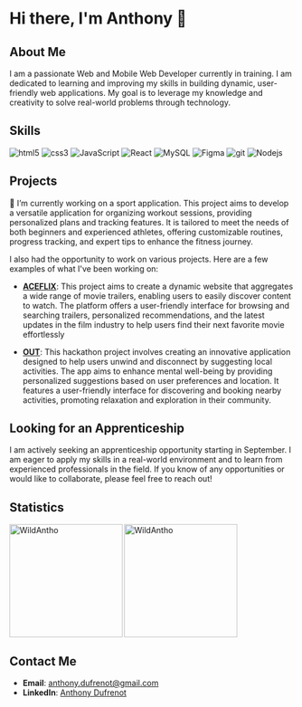 # Hi there, I'm Anthony 👋

## About Me

I am a passionate Web and Mobile Web Developer currently in training. I am dedicated to learning and improving my skills in building dynamic, user-friendly web applications. My goal is to leverage my knowledge and creativity to solve real-world problems through technology.

## Skills

<p>
  <img alt="html5" src="https://img.shields.io/badge/-HTML5-E34F26?style=flat-square&logo=html5&logoColor=white" />
  <img alt="css3" src="https://img.shields.io/badge/-CSS3-264de4?style=flat-square&logo=css3&logoColor=white" />
  <img alt="JavaScript" src="https://img.shields.io/badge/-JavaScript-F0DB4F?style=flat-square&logo=JavaScript&logoColor=white" />
  <img alt="React" src="https://img.shields.io/badge/-React-45b8d8?style=flat-square&logo=react&logoColor=white" />
  <img alt="MySQL" src="https://img.shields.io/badge/-MySQL-F29111?style=flat-square&logo=MySQL&logoColor=white" />
  <img alt="Figma" src="https://img.shields.io/badge/-Figma-a259ff?style=flat-square&logo=Figma&logoColor=white" />
  <img alt="git" src="https://img.shields.io/badge/-Git-F14E32?style=flat-square&logo=git&logoColor=white" />
  <img alt="Nodejs" src="https://img.shields.io/badge/-Nodejs-44883e?style=flat-square&logo=Node.js&logoColor=white" />
</p>

## Projects

🔭 I’m currently working on a sport application. This project aims to develop a versatile application for organizing workout sessions, providing personalized plans and tracking features. It is tailored to meet the needs of both beginners and experienced athletes, offering customizable routines, progress tracking, and expert tips to enhance the fitness journey.

I also had the opportunity to work on various projects. Here are a few examples of what I've been working on:

- **[ACEFLIX]([link-to-project](https://aceflix-client.vercel.app/#haut-page))**: This project aims to create a dynamic website that aggregates a wide range of movie trailers, enabling users to easily discover content to watch. The platform offers a user-friendly interface for browsing and searching trailers, personalized recommendations, and the latest updates in the film industry to help users find their next favorite movie effortlessly
  
- **[OUT]([link-to-project](https://out-omega-dun.vercel.app/))**: This hackathon project involves creating an innovative application designed to help users unwind and disconnect by suggesting local activities. The app aims to enhance mental well-being by providing personalized suggestions based on user preferences and location. It features a user-friendly interface for discovering and booking nearby activities, promoting relaxation and exploration in their community.

## Looking for an Apprenticeship

I am actively seeking an apprenticeship opportunity starting in September. I am eager to apply my skills in a real-world environment and to learn from experienced professionals in the field. If you know of any opportunities or would like to collaborate, please feel free to reach out!

## Statistics

<p><img align="left" height="200" src="https://github-readme-stats.vercel.app/api/top-langs?username=WildAntho&show_icons=true&locale=en&layout=compact" alt="WildAntho" /></p>
<p><img height="200" src="https://github-readme-stats.vercel.app/api?username=WildAntho&show_icons=true&locale=en" alt="WildAntho" /></p>

## Contact Me

- **Email**: [anthony.dufrenot@gmail.com](anthony.dufrenot@gmail.com)
- **LinkedIn**: [Anthony Dufrenot](https://www.linkedin.com/in/anthony-dufrenot-64275510a/)

